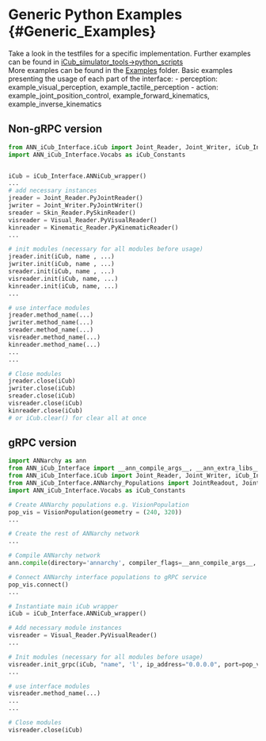 # Generic Python Examples {#Generic_Examples}
Take a look in the testfiles for a specific implementation. Further examples can be found in [iCub_simulator_tools->python_scripts](https://ai.informatik.tu-chemnitz.de/gogs/iCub_TUC/iCub_simulator_tools/src/master/python_scripts)<br>
More examples can be found in the [Examples](https://github.com/ANNarchy/ANNarchy-iCub/tree/master/Examples) folder. 
Basic examples presenting the usage of each part of the interface:
    - perception: example_visual_perception, example_tactile_perception
    - action: example_joint_position_control, example_forward_kinematics, example_inverse_kinematics

## Non-gRPC version
```Python
from ANN_iCub_Interface.iCub import Joint_Reader, Joint_Writer, iCub_Interface, Visual_Reader, Skin_Reader, Kinematic_Reader
import ANN_iCub_Interface.Vocabs as iCub_Constants


iCub = iCub_Interface.ANNiCub_wrapper()
...
# add necessary instances
jreader = Joint_Reader.PyJointReader()
jwriter = Joint_Writer.PyJointWriter()
sreader = Skin_Reader.PySkinReader()
visreader = Visual_Reader.PyVisualReader()
kinreader = Kinematic_Reader.PyKinematicReader()
...

# init modules (necessary for all modules before usage)
jreader.init(iCub, name , ...)
jwriter.init(iCub, name , ...)
sreader.init(iCub, name , ...)
visreader.init(iCub, name, ...)
kinreader.init(iCub, name, ...)
...

# use interface modules
jreader.method_name(...)
jwriter.method_name(...)
sreader.method_name(...)
visreader.method_name(...)
kinreader.method_name(...)
...
...

# Close modules
jreader.close(iCub)
jwriter.close(iCub)
sreader.close(iCub)
visreader.close(iCub)
kinreader.close(iCub)
# or iCub.clear() for clear all at once
```

## gRPC version
```Python
import ANNarchy as ann
from ANN_iCub_Interface import __ann_compile_args__, __ann_extra_libs__
from ANN_iCub_Interface.iCub import Joint_Reader, Joint_Writer, iCub_Interface, Visual_Reader, Skin_Reader, Kinematic_Reader
from ANN_iCub_Interface.ANNarchy_Populations import JointReadout, JointControl, SkinPopulation, VisionPopulation, KinematicPopulation
import ANN_iCub_Interface.Vocabs as iCub_Constants

# Create ANNarchy populations e.g. VisionPopulation
pop_vis = VisionPopulation(geometry = (240, 320))
...

# Create the rest of ANNarchy network
...

# Compile ANNarchy network
ann.compile(directory='annarchy', compiler_flags=__ann_compile_args__, extra_libs=__ann_extra_libs__)

# Connect ANNarchy interface populations to gRPC service
pop_vis.connect()
...

# Instantiate main iCub wrapper
iCub = iCub_Interface.ANNiCub_wrapper()

# Add necessary module instances
visreader = Visual_Reader.PyVisualReader()
...

# Init modules (necessary for all modules before usage)
visreader.init_grpc(iCub, "name", 'l', ip_address="0.0.0.0", port=pop_vis.port)
...

# use interface modules
visreader.method_name(...)
...
...

# Close modules
visreader.close(iCub)
```
